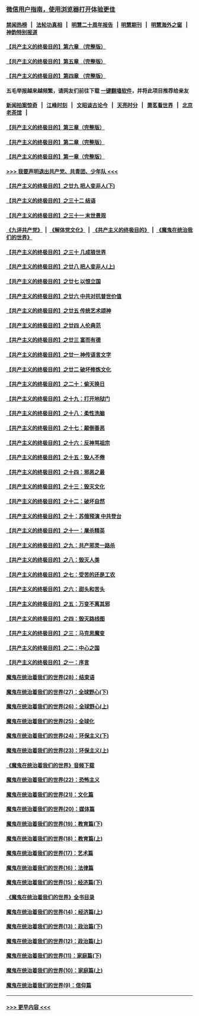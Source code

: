 ### [微信用户指南，使用浏览器打开体验更佳](https://github.com/gfw-breaker/banned-news1/blob/master/indexes/wechat-guide.md?t=0)
#### [禁闻热榜](热点新闻.md?t=0)  &nbsp;&nbsp;|&nbsp;&nbsp; [法轮功真相](https://github.com/gfw-breaker/truth/blob/master/README.md?t=0) &nbsp;&nbsp;|&nbsp;&nbsp; [明慧二十周年报告](https://github.com/gfw-breaker/mh-reports/blob/master/README.md?t=0) &nbsp;&nbsp;|&nbsp;&nbsp;[明慧期刊](https://github.com/gfw-breaker/mh-qikan) &nbsp;&nbsp;|&nbsp;&nbsp; [明慧海外之窗](https://github.com/gfw-breaker/mh-news/blob/master/README.md?t=0) &nbsp;&nbsp;|&nbsp;&nbsp; [神韵特别报道](https://github.com/gfw-breaker/mh-news/blob/master/shenyun.md?t=0)
#### [【共产主义的终极目的】第六章 （完整版）](../pages/nsc422/n11428913.md?t=02111733) 
#### [【共产主义的终极目的】第五章 （完整版）](../pages/nsc422/n11428912.md?t=02111733) 
#### [【共产主义的终极目的】第四章 （完整版）](../pages/nsc422/n11428907.md?t=02111733) 
#### 五毛举报越来越频繁，请网友们前往下载 [一键翻墙软件](https://github.com/gfw-breaker/ssr-accounts)，并将此项目推荐给亲友
#### [新闻拍案惊奇](https://github.com/gfw-breaker/banned-news1/blob/master/pages/link4.md) &nbsp;&nbsp;|&nbsp;&nbsp; [江峰时刻](https://github.com/gfw-breaker/banned-news1/blob/master/pages/link4.md) &nbsp;&nbsp;|&nbsp;&nbsp; [文昭谈古论今](https://github.com/gfw-breaker/banned-news1/blob/master/pages/link4.md) &nbsp;&nbsp;|&nbsp;&nbsp; [天亮时分](https://github.com/gfw-breaker/banned-news1/blob/master/pages/link4.md) &nbsp;&nbsp;|&nbsp;&nbsp; [萧茗看世界](https://github.com/gfw-breaker/banned-news1/blob/master/pages/link4.md) &nbsp;&nbsp;|&nbsp;&nbsp; [北京老茶馆](https://github.com/gfw-breaker/banned-news1/blob/master/pages/link4.md) &nbsp;&nbsp;|&nbsp;&nbsp; 
#### [【共产主义的终极目的】第三章（完整版）](../pages/nsc422/n11428848.md?t=02111733) 
#### [【共产主义的终极目的】第二章（完整版）](../pages/nsc422/n11428831.md?t=02111733) 
#### [【共产主义的终极目的】第一章（完整版）](../pages/nsc422/n11417651.md?t=02111733) 
#### [>>> 我要声明退出共产党、共青团、少年队 <<<](https://github.com/begood0513/goodnews/blob/master/quit/letter.md) 
#### [【共产主义的终极目的】之廿九 把人变非人(下)](../pages/nsc422/n11344140.md?t=02111733) 
#### [【共产主义的终极目的】之三十二 结语](../pages/nsc422/n11360535.md?t=02111733) 
#### [【共产主义的终极目的】之三十一 末世景观](../pages/nsc422/n11351129.md?t=02111733) 
#### [《九评共产党》](https://github.com/begood0513/9ping.md/blob/master/README.md) &nbsp;|&nbsp; [《解体党文化》](../../../../jtdwh.md/blob/master/README.md)  &nbsp;|&nbsp; [《共产主义的终极目的》](../../../../gczydzjmd.md/blob/master/README.md) &nbsp;|&nbsp; [《魔鬼在统治我们的世界》](../../../../mgztzwmdsj.md/blob/master/README.md) 
#### [【共产主义的终极目的】之三十 几成狼世界](../pages/nsc422/n11348280.md?t=02111733) 
#### [【共产主义的终极目的】之廿八 把人变非人(上)](../pages/nsc422/n11340492.md?t=02111733) 
#### [【共产主义的终极目的】之廿七 以恨立国](../pages/nsc422/n11336944.md?t=02111733) 
#### [【共产主义的终极目的】之廿六 中共对抗普世价值](../pages/nsc422/n11324785.md?t=02111733) 
#### [【共产主义的终极目的】之廿五 传统艺术颂神](../pages/nsc422/n11296396.md?t=02111733) 
#### [【共产主义的终极目的】之廿四 人伦典范](../pages/nsc422/n11296397.md?t=02111733) 
#### [【共产主义的终极目的】之廿三 富而有德](../pages/nsc422/n11283598.md?t=02111733) 
#### [【共产主义的终极目的】之廿一 神传语言文字](../pages/nsc422/n11263265.md?t=02111733) 
#### [【共产主义的终极目的】之廿二 破坏修炼文化](../pages/nsc422/n11245728.md?t=02111733) 
#### [【共产主义的终极目的】之二十：偷天换日](../pages/nsc422/n11238846.md?t=02111733) 
#### [【共产主义的终极目的】之十九：打开地狱门](../pages/nsc422/n11206376.md?t=02111733) 
#### [【共产主义的终极目的】之十八：柔性洗脑](../pages/nsc422/n11199994.md?t=02111733) 
#### [【共产主义的终极目的】之十七：颠倒善恶](../pages/nsc422/n11179782.md?t=02111733) 
#### [【共产主义的终极目的】之十六：反神骂祖宗](../pages/nsc422/n11166798.md?t=02111733) 
#### [【共产主义的终极目的】之十五：毁人不倦](../pages/nsc422/n11166792.md?t=02111733) 
#### [【共产主义的终极目的】之十四：邪恶之最](../pages/nsc422/n11150249.md?t=02111733) 
#### [【共产主义的终极目的】之十三：毁灭文化](../pages/nsc422/n11135227.md?t=02111733) 
#### [【共产主义的终极目的】之十二：破坏自然](../pages/nsc422/n11135214.md?t=02111733) 
#### [【共产主义的终极目的】之十：苏俄预演 中共登台](../pages/nsc422/n11118424.md?t=02111733) 
#### [【共产主义的终极目的】之十一：屠杀精英](../pages/nsc422/n11118442.md?t=02111733) 
#### [【共产主义的终极目的】之九：共产邪灵一路杀](../pages/nsc422/n11114139.md?t=02111733) 
#### [【共产主义的终极目的】之八：毁灭人类](../pages/nsc422/n11108503.md?t=02111733) 
#### [【共产主义的终极目的】之七：受苦的还是工农](../pages/nsc422/n11101809.md?t=02111733) 
#### [【共产主义的终极目的】之六：甜头和苦头](../pages/nsc422/n11096971.md?t=02111733) 
#### [【共产主义的终极目的】之五：万变不离其邪](../pages/nsc422/n11091285.md?t=02111733) 
#### [【共产主义的终极目的】之四：毁灭路线图](../pages/nsc422/n11086284.md?t=02111733) 
#### [【共产主义的终极目的】之三：马克思魔变](../pages/nsc422/n11061941.md?t=02111733) 
#### [【共产主义的终极目的】之二：中心之国](../pages/nsc422/n11047728.md?t=02111733) 
#### [【共产主义的终极目的】之一：序言](../pages/nsc422/n11086077.md?t=02111733) 
#### [魔鬼在统治着我们的世界(28)：结束语](../pages/nsc422/n10936246.md?t=02111733) 
#### [魔鬼在统治着我们的世界(27)：全球野心(下)](../pages/nsc422/n10928319.md?t=02111733) 
#### [魔鬼在统治着我们的世界(26)：全球野心(上)](../pages/nsc422/n10900318.md?t=02111733) 
#### [魔鬼在统治着我们的世界(25)：全球化](../pages/nsc422/n10788205.md?t=02111733) 
#### [魔鬼在统治着我们的世界(24)：环保主义(下)](../pages/nsc422/n10695307.md?t=02111733) 
#### [魔鬼在统治着我们的世界(23)：环保主义(上)](../pages/nsc422/n10688613.md?t=02111733) 
#### [《魔鬼在统治着我们的世界》音频下载](../pages/nsc422/n10635553.md?t=02111733) 
#### [魔鬼在统治着我们的世界(22)：恐怖主义](../pages/nsc422/n10614727.md?t=02111733) 
#### [魔鬼在统治着我们的世界(21)：文化篇](../pages/nsc422/n10597706.md?t=02111733) 
#### [魔鬼在统治着我们的世界(20)：媒体篇](../pages/nsc422/n10586579.md?t=02111733) 
#### [魔鬼在统治着我们的世界(19)：教育篇(下)](../pages/nsc422/n10564808.md?t=02111733) 
#### [魔鬼在统治着我们的世界(18)：教育篇(上)](../pages/nsc422/n10526970.md?t=02111733) 
#### [魔鬼在统治着我们的世界(17)：艺术篇](../pages/nsc422/n10499093.md?t=02111733) 
#### [魔鬼在统治着我们的世界(16)：法律篇](../pages/nsc422/n10485969.md?t=02111733) 
#### [魔鬼在统治着我们的世界(15)：经济篇(下)](../pages/nsc422/n10469975.md?t=02111733) 
#### [《魔鬼在统治着我们的世界》全书目录](../pages/nsc422/n10464261.md?t=02111733) 
#### [魔鬼在统治着我们的世界(14)：经济篇(上)](../pages/nsc422/n10457370.md?t=02111733) 
#### [魔鬼在统治着我们的世界(13)：政治篇(下)](../pages/nsc422/n10448270.md?t=02111733) 
#### [魔鬼在统治着我们的世界(12)：政治篇(上)](../pages/nsc422/n10444576.md?t=02111733) 
#### [魔鬼在统治着我们的世界(11)：家庭篇(下)](../pages/nsc422/n10440961.md?t=02111733) 
#### [魔鬼在统治着我们的世界(10)：家庭篇(上)](../pages/nsc422/n10435448.md?t=02111733) 
#### [魔鬼在统治着我们的世界(9)：信仰篇](../pages/nsc422/n10432159.md?t=02111733) 

----
#### [ >>> 更早内容 <<< ](../indexes/nsc422-earlier.md)
